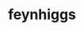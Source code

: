 ---
title: "feynhiggs"
layout: cache
categories: [package, develop]
meta: {"versions": ["2.18.1"], "compilers": ["gcc@=11.4.0"], "oss": ["ubuntu22.04"], "platforms": ["linux"], "targets": ["x86_64_v3"], "stacks": ["hep", "root"], "num_specs": 1, "num_specs_by_stack": {"root": 1, "hep": 1}}
spec_details: [{"hash": "3fgl24vhrzu7fo7y3pwm2sawltk5d5al", "compiler": "gcc@=11.4.0", "versions": ["2.18.1"], "os": "ubuntu22.04", "platform": "linux", "target": "x86_64_v3", "variants": ["build_system=autotools"], "stacks": ["root", "hep"], "size": "-", "tarball": "https://binaries.spack.io/develop/build_cache/linux-ubuntu22.04-x86_64_v3/gcc-11.4.0/feynhiggs-2.18.1/linux-ubuntu22.04-x86_64_v3-gcc-11.4.0-feynhiggs-2.18.1-3fgl24vhrzu7fo7y3pwm2sawltk5d5al.spack"}]
---